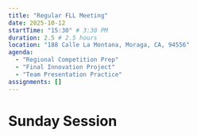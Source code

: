 ```yaml
---
title: "Regular FLL Meeting"
date: 2025-10-12
startTime: "15:30" # 3:30 PM
duration: 2.5 # 2.5 hours
location: "188 Calle La Montana, Moraga, CA, 94556"
agenda:
  - "Regional Competition Prep"
  - "Final Innovation Project"
  - "Team Presentation Practice"
assignments: []
---
```


# Sunday Session
